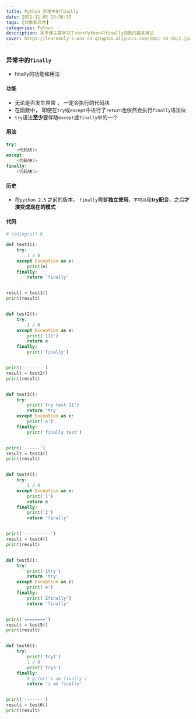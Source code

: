 ```yaml
---
title: Python 异常中的finally
date: 2021-11-05 23:56:37
tags: [对象和异常]
categories: Python
description: 本节课主要学习了<br>Python中finally函数的基本用法
cover: https://learnonly-7.oss-cn-qingdao.aliyuncs.com/2021-10-28/2.jpg
---
```


### 异常中的`finally`

- finally的功能和用法

#### 功能

- 无论是否发生异常 ， 一定会执行的代码块
- 在函数中， 即便在`try`或`except`中进行了`return`也依然会执行`finally`语法块
- `try`语法**至少**要伴随`except`或`finally`中的一个

#### 用法

```python
try:
    <代码块1>
except:
    <代码块2>
finally:
    <代码块3>
```

#### 历史

- 在`python 2.5` 之前的版本， `finally`需要**独立使用**，`不可以`和**try配合**，之后**才演变成现在的模式**

#### 代码

```python
# coding:utf-8

def test1():
    try:
        1 / 0
    except Exception as e:
        print(e)
    finally:
        return 'finally'


result = test1()
print(result)


def test2():
    try:
        1 / 0
    except Exception as e:
        print('111')
        return e
    finally:
        print('finally')


print('-------')
result = test2()
print(result)


def test3():
    try:
        print('try test 11')
        return 'try'
    except Exception as e:
        print('e')
    finally:
        print('finally test')


print('------')
result = test3()
print(result)


def test4():
    try:
        1 / 0
    except Exception as e:
        print('1')
        return e
    finally:
        print('2')
        return 'finally'


print('----------')
result = test4()
print(result)


def test5():
    try:
        print('1try')
        return 'try'
    except Exception as e:
        print('e')
    finally:
        print('2finally')
        return 'finally'


print('========')
result = test5()
print(result)


def test6():
    try:
        print('try1')
        1 / 0
        print('try3')
    finally:
        # print('i am finally')
        return 'i am finally'


print('-------')
result = test6()
print(result)

```
